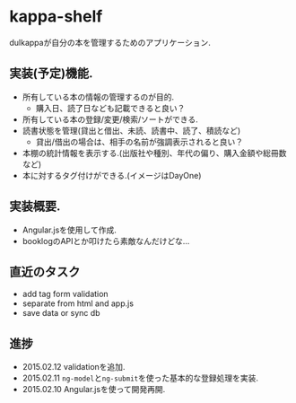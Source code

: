 # kappa-shelf
dulkappaが自分の本を管理するためのアプリケーション.

## 実装(予定)機能.
- 所有している本の情報の管理するのが目的.
  - 購入日、読了日なども記載できると良い？
- 所有している本の登録/変更/検索/ソートができる.
- 読書状態を管理(貸出と借出、未読、読書中、読了、積読など)
  - 貸出/借出の場合は、相手の名前が強調表示されると良い？
- 本棚の統計情報を表示する.(出版社や種別、年代の偏り、購入金額や総冊数など)
- 本に対するタグ付けができる.(イメージはDayOne)

## 実装概要.
- Angular.jsを使用して作成.
- booklogのAPIとか叩けたら素敵なんだけどな...

## 直近のタスク
- add tag form validation
- separate from html and app.js
- save data or sync db

## 進捗
- 2015.02.12 validationを追加.
- 2015.02.11 `ng-model`と`ng-submit`を使った基本的な登録処理を実装.
- 2015.02.10 Angular.jsを使って開発再開.
